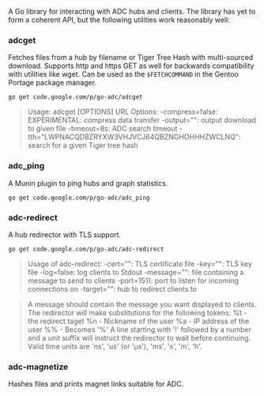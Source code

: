 A Go library for interacting with ADC hubs and clients. The library has yet to form a coherent API, but the following utilities work reasonably well:

### adcget
Fetches files from a hub by filename or Tiger Tree Hash with multi-sourced download. Supports http and https GET as well for backwards compatibility with utilities like wget. Can be used as the `$FETCHCOMMAND` in the Gentoo Portage package manager.

`go get code.google.com/p/go-adc/adcget`

> Usage: adcget [OPTIONS] URL
> Options:
>   -compress=false: EXPERIMENTAL: compress data transfer
>   -output="": output download to given file
>   -timeout=8s: ADC search timeout
>   -tth="LWPNACQDBZRYXW3VHJVCJ64QBZNGHOHHHZWCLNQ": search for a given Tiger tree hash


### adc_ping
A Munin plugin to ping hubs and graph statistics.

`go get code.google.com/p/go-adc/adc_ping`

### adc-redirect
A hub redirector with TLS support.

`go get code.google.com/p/go-adc/adc-redirect`

> Usage of adc-redirect:
>   -cert="": TLS certificate file
>   -key="": TLS key file
>   -log=false: log clients to Stdout
>   -message="": file containing a message to send to clients
>   -port=1511: port to listen for incoming connections on
>   -target="": hub to redirect clients to

> A message should contain the message you want displayed to clients.
> The redirector will make substitutions for the following tokens:
> 	 %t - the redirect taget
> 	 %n - Nickname of the user
> 	 %a - IP address of the user
> 	 %% - Becomes '%'
> A line starting with '!' followed by a number and a unit suffix will
> instruct the redirector to wait before continuing. Valid time units are
> 'ns', 'us' (or 'µs'), 'ms', 's', 'm', 'h'.

### adc-magnetize
Hashes files and prints magnet links suitable for ADC.

